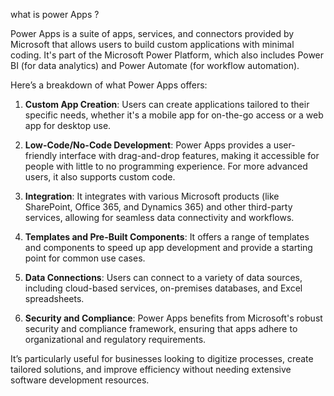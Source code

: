 what is power Apps ?

Power Apps is a suite of apps, services, and connectors provided by Microsoft that allows users to build custom applications with minimal coding. It's part of the Microsoft Power Platform, which also includes Power BI (for data analytics) and Power Automate (for workflow automation).

Here’s a breakdown of what Power Apps offers:

1. **Custom App Creation**: Users can create applications tailored to their specific needs, whether it's a mobile app for on-the-go access or a web app for desktop use.

2. **Low-Code/No-Code Development**: Power Apps provides a user-friendly interface with drag-and-drop features, making it accessible for people with little to no programming experience. For more advanced users, it also supports custom code.

3. **Integration**: It integrates with various Microsoft products (like SharePoint, Office 365, and Dynamics 365) and other third-party services, allowing for seamless data connectivity and workflows.

4. **Templates and Pre-Built Components**: It offers a range of templates and components to speed up app development and provide a starting point for common use cases.

5. **Data Connections**: Users can connect to a variety of data sources, including cloud-based services, on-premises databases, and Excel spreadsheets.

6. **Security and Compliance**: Power Apps benefits from Microsoft's robust security and compliance framework, ensuring that apps adhere to organizational and regulatory requirements.

It’s particularly useful for businesses looking to digitize processes, create tailored solutions, and improve efficiency without needing extensive software development resources.
